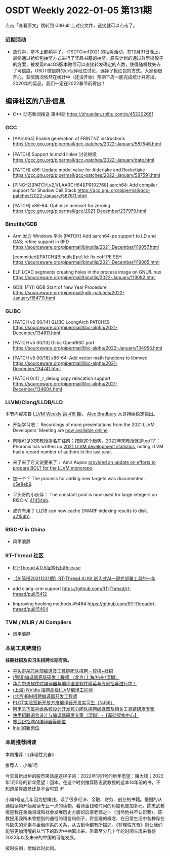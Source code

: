 # OSDT Weekly 2022-01-05 第131期

点击「查看原文」跳转到 GitHub 上对应文件，链接就可以点击了。

### 近期活动

- 放假中，基本上都躺平了。 OSDTConf2021 的抽奖活动，在12月31日晚上，最终通过抢红包抽奖方式进行了奖品书籍的抽奖。原先计划的通过群里掷骰子的方案，被发现macOS版本微信可以直接转发确定的点数，使得随机数失去了可信度，OSDT微信群的小伙伴经过讨论，选择了抢红包的方式。大家都很开心。获奖情况依然在统计中（还没开始）预期下周一能完成统计并寄出。2020年的奖品，我们一定在2022春节前寄出！

## 编译社区的八卦信息

- C++ 动态新闻推送 第44期
  https://zhuanlan.zhihu.com/p/452202661

### GCC

- [AArch64] Enable generation of FRINTNZ instructions
  https://gcc.gnu.org/pipermail/gcc-patches/2022-January/587546.html

- [PATCH] Support ld.mold linker 讨论继续
  https://gcc.gnu.org/pipermail/gcc-patches/2022-January/date.html

- [PATCH] x86: Update model value for Alderlake and Rocketlake
  https://gcc.gnu.org/pipermail/gcc-patches/2022-January/587591.html

- [PING^2][PATCH,v2,1/1,AARCH64][PR102768] aarch64: Add compiler support for Shadow Call Stack
  https://gcc.gnu.org/pipermail/gcc-patches/2022-January/587611.html

- [PATCH] x86-64: Optimize memset for zeroing
  https://gcc.gnu.org/pipermail/gcc/2021-December/237979.html

### Binutils/GDB

- Arm 发力 Windows 平台
  [PATCH} Add aarch64-pe support to LD and GAS; refine support in BFD
  https://sourceware.org/pipermail/binutils/2021-December/119057.html

  [committed][PATCH][Binutils][pe] ld: fix coff PE SEH
  https://sourceware.org/pipermail/binutils/2021-December/119065.html

- ELF LOAD segments creating holes in the process image on GNU/Linux
  https://sourceware.org/pipermail/binutils/2022-January/119082.html

- GDB: [FYI] GDB Start of New Year Procedure
  https://sourceware.org/pipermail/gdb-patches/2022-January/184711.html

### GLIBC

- [PATCH v2 00/14] GLIBC LoongArch PATCHES
  https://sourceware.org/pipermail/libc-alpha/2021-December/134811.html

- [PATCH v5 00/13] Glibc OpenRISC port
  https://sourceware.org/pipermail/libc-alpha/2022-January/134955.html

- [PATCH v5 00/18] x86-64: Add vector math functions to libmvec
  https://sourceware.org/pipermail/libc-alpha/2021-December/134741.html

- [PATCH 0/4] _r_debug copy relocation support
  https://sourceware.org/pipermail/libc-alpha/2021-December/134604.html

### LLVM/Clang/LLDB/LLD

本节内容来自 [LLVM Weekly 第 418 期](http://llvmweekly.org/issue/418)，
[Alex Bradbury](https://www.linkedin.com/in/alex-bradbury/) 大哥持续稳定输出。


* 开始学习吧： Recordings of more presentations from the 2021 LLVM Developers' Meeting are [now available online](https://www.youtube.com/playlist?list=PL_R5A0lGi1AATJX6-tY7IkYjpRjv30ziN).

* 肉眼可见的宋教授排名在往前；按照这个趋势，2022年宋教授就是top1了： Phoronix has written up [2021 LLVM development statistics](https://www.phoronix.com/scan.php?page=news_item&px=LLVM-Record-Growth-2021), noting LLVM had a record number of authors in the last year.


* 来了来了它又说要来了： Amir Aupov [provided an update on efforts to prepare BOLT for the LLVM monorepo](https://lists.llvm.org/pipermail/llvm-dev/2021-December/154504.html).

* 加一个？ The process for adding new targets was documented.
  [c5e8eb9](https://reviews.llvm.org/rGc5e8eb9783a6).

* 平头哥的小伙伴： The constant pool is now used for large integers on RISC-V.
  [41454ab](https://reviews.llvm.org/rG41454ab25645).

* 或许有用？ LLDB can now cache DWARF indexing results to disk.
  [a2154b1](https://reviews.llvm.org/rGa2154b195153).

### RISC-V in China

- 风平浪静

### RT-Thread 社区

- [RT-Thread 4.0.5版本代码Release](https://mp.weixin.qq.com/s/1FwQVS7WAUtDfeAoYkh2sA)

- [【AI简报20211231期】RT-Thread AI Kit 嵌入式AI一键式部署工具的一年](https://mp.weixin.qq.com/s/eVsomaY9OHlSBTzTaRHUvg)

- add clang-arm support https://github.com/RT-Thread/rt-thread/pull/5412

- Improving hooking methods #5464  https://github.com/RT-Thread/rt-thread/pull/5464


### TVM / MLIR / AI Compilers

- 风平浪静

### 本周工具链岗位

**往期社招及实习生招聘长期有效。**

- [平头哥AI芯片部编译及工具链团队招聘 - 校招+社招](https://mp.weixin.qq.com/s/kARbXtJotRPCNMrV-yOanA)
- [(腾讯)编译器高级研发工程师 （北京/上海/杭州/深圳）](https://mp.weixin.qq.com/s/DF-2qmHmpKZtJ1djHXM1Ug)
- [华为中央软件院编译器与编程语言软件精英与专家招募进行中！](https://mp.weixin.qq.com/s/VshbvWegM3eCdgK9d6v46A)
- [(上海) NVidia 招聘高级LLVM编译工程师](https://mp.weixin.qq.com/s/y6UmneY-UvzyhEvyCaoyEg)
- [(北京)IBM招聘编译器开发工程师](https://mp.weixin.qq.com/s/B_d1gjyrgncevOGWnV_Jfw)
- [PLCT实验室新开放方舟编译器开发实习生（NJ56）](https://mp.weixin.qq.com/s/lPp5RvjYhpDIGsp-luLzKQ)
- [阿里云下属神龙系统设计开发核心团队招聘编译器及相关工具链研发专家](https://mp.weixin.qq.com/s/h3ELBXBHfNjZCyCRixqnOQ)
- [快手招聘语言设计与编译器研发专家（深圳）-【基础架构中心】](https://mp.weixin.qq.com/s/QTWnlaBFtWQ3YThHJSIhbA)
- [寒武纪招聘AI编译器等职位](https://mp.weixin.qq.com/s/LWpDXEA2rJ1wx9mr8XoWxw)
- [Intel的新岗位](https://mp.weixin.qq.com/s/xs-deMCI4ob7WX0vIRZMZw)

### 本周推荐阅读

本周推荐：《非理性亢奋》

推荐人：小编1号

今天最新出炉的股市笑话是这样子的：2022年1月1号的新年愿望：赚大钱；2022年1月5号的新年愿望：回本。在这个时刻推荐陈志武教授的这本14年前的书，不知道是算应景还是不合时宜 :P

小编1号这几年因为想赚钱，读了很多经济、金融、财务、创业的书籍。慢慢的从通俗读物开始阅读专业一点的读物，看待金钱和时间的角度也更加多元。陈志武教授是我在金融领域和社会发展历史方面的启蒙老师之一（当然他并不认识我）。陈教授用我所未曾想到的通俗的语言和例子，将金融的概念、在日常生活中各种存在与缺失的元素与金融体系的关系，从古到今都有所描述。《非理性亢奋》则让我们能够更加清醒的从当下的取舍中抽离出来，带着至少几十年的时间长度来看待2022年以及未来的中国的可能发展。

彼时彼刻，恰如此时此刻。
